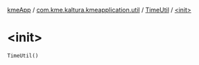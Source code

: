 [kmeApp](../../index.md) / [com.kme.kaltura.kmeapplication.util](../index.md) / [TimeUtil](index.md) / [&lt;init&gt;](./-init-.md)

# &lt;init&gt;

`TimeUtil()`